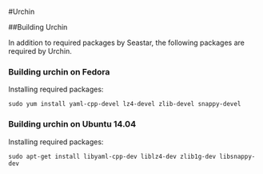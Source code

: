 #Urchin

##Building Urchin

In addition to required packages by Seastar, the following packages are required by Urchin.

### Building urchin on Fedora
Installing required packages:

```
sudo yum install yaml-cpp-devel lz4-devel zlib-devel snappy-devel
```

### Building urchin on Ubuntu 14.04
Installing required packages:

```
sudo apt-get install libyaml-cpp-dev liblz4-dev zlib1g-dev libsnappy-dev
```

